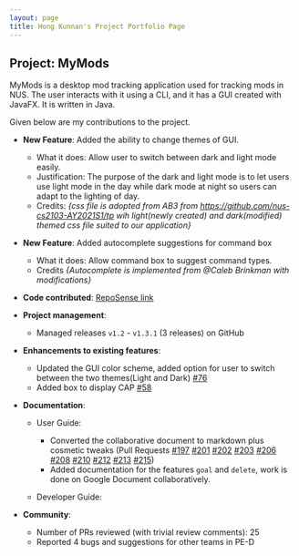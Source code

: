 ```yaml
---
layout: page
title: Hong Kunnan's Project Portfolio Page
---
```


## Project: MyMods

MyMods is a desktop mod tracking application used for tracking mods in NUS.
The user interacts with it using a CLI, and it has a GUI created with JavaFX. It is written in Java.

Given below are my contributions to the project.

* **New Feature**: Added the ability to change themes of GUI.
  * What it does: Allow user to switch between dark and light mode easily.
  * Justification: The purpose of the dark and light mode is to let users use light mode in the day while dark mode at
  night so users can adapt to the lighting of day.
  * Credits: *{css file is adopted from AB3 from https://github.com/nus-cs2103-AY2021S1/tp wih light(newly created) and
  dark(modified) themed css file suited to our application}*

* **New Feature**: Added autocomplete suggestions for command box
  * What it does: Allow command box to suggest command types.
  * Credits *{Autocomplete is implemented from @Caleb Brinkman with modifications}*

* **Code contributed**: [RepoSense link](https://nus-cs2103-ay2021s1.github.io/tp-dashboard/#breakdown=true&search=&sort=groupTitle&sortWithin=title&since=2020-08-14&timeframe=commit&mergegroup=&groupSelect=groupByRepos&checkedFileTypes=docs~functional-code~test-code~other&tabOpen=true&tabType=authorship&tabAuthor=kunnan97&tabRepo=AY2021S1-CS2103T-T17-1%2Ftp%5Bmaster%5D&authorshipIsMergeGroup=false&authorshipFileTypes=docs~functional-code~test-code~other)

* **Project management**:
  * Managed releases `v1.2` - `v1.3.1` (3 releases) on GitHub

* **Enhancements to existing features**:
  * Updated the GUI color scheme, added option for user to switch between the two themes(Light and Dark)
  [\#76](https://github.com/AY2021S1-CS2103T-T17-1/tp/pull/76)
  * Added box to display CAP
  [\#58](https://github.com/AY2021S1-CS2103T-T17-1/tp/pull/58)

* **Documentation**:
  * User Guide:
    * Converted the collaborative document to markdown plus cosmetic tweaks
    (Pull Requests
    [\#197](https://github.com/AY2021S1-CS2103T-T17-1/tp/pull/197)
    [\#201](https://github.com/AY2021S1-CS2103T-T17-1/tp/pull/201)
    [\#202](https://github.com/AY2021S1-CS2103T-T17-1/tp/pull/202)
    [\#203](https://github.com/AY2021S1-CS2103T-T17-1/tp/pull/203)
    [\#206](https://github.com/AY2021S1-CS2103T-T17-1/tp/pull/206)
    [\#208](https://github.com/AY2021S1-CS2103T-T17-1/tp/pull/208)
    [\#210](https://github.com/AY2021S1-CS2103T-T17-1/tp/pull/210)
    [\#212](https://github.com/AY2021S1-CS2103T-T17-1/tp/pull/212)
    [\#213](https://github.com/AY2021S1-CS2103T-T17-1/tp/pull/213)
    [\#215](https://github.com/AY2021S1-CS2103T-T17-1/tp/pull/215))
    * Added documentation for the features `goal` and `delete`, work is done on Google Document collaboratively.

  * Developer Guide:

* **Community**:
  * Number of PRs reviewed (with trivial review comments): 25
  * Reported 4 bugs and suggestions for other teams in PE-D
